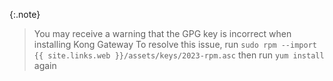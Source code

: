 {:.note}
> You may receive a warning that the GPG key is incorrect when installing Kong Gateway
> To resolve this issue, run `sudo rpm --import {{ site.links.web }}/assets/keys/2023-rpm.asc` then run `yum install` again